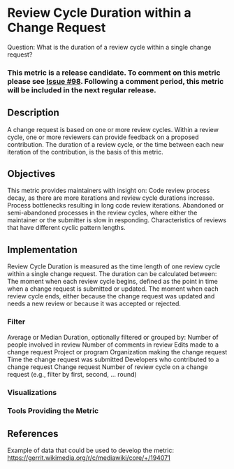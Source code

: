 # Review Cycle Duration within a Change Request

Question: What is the duration of a review cycle within a single change request?

### This metric is a release candidate. To comment on this metric please see [Issue #98](https://github.com/chaoss/wg-common/issues/98). Following a comment period, this metric will be included in the next regular release.

## Description

A change request is based on one or more review cycles. Within a review cycle, one or more reviewers can provide feedback on a proposed contribution. The duration of a review cycle, or the time between each new iteration of the contribution, is the basis of this metric.

## Objectives
This metric provides maintainers with insight on:
Code review process decay, as there are more iterations and review cycle durations increase.
Process bottlenecks resulting in long code review iterations.
Abandoned or semi-abandoned processes in the review cycles, where either the maintainer or the submitter is slow in responding.
Characteristics of reviews that have different cyclic pattern lengths.
## Implementation
Review Cycle Duration is measured as the time length of one review cycle within a single change request.
The duration can be calculated between:
The moment when each review cycle begins, defined as the point in time when a change request is submitted or updated.
The moment when each review cycle ends, either because the change request was updated and needs a new review or because it was accepted or rejected.
### Filter

Average or Median Duration, optionally filtered or grouped by:
Number of people involved in review
Number of comments in review
Edits made to a change request
Project or program
Organization making the change request
Time the change request was submitted
Developers who contributed to a change request
Change request
Number of review cycle on a change request (e.g., filter by first, second, …  round)
### Visualizations
### Tools Providing the Metric

## References

Example of data that could be used to develop the metric: https://gerrit.wikimedia.org/r/c/mediawiki/core/+/194071
